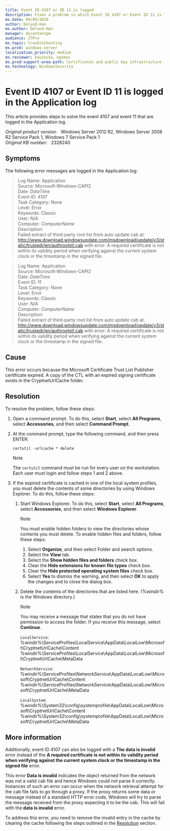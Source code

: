 ```yaml
---
title: Event ID 4107 or ID 11 is logged
description: Fixes a problem in which Event ID 4107 or Event ID 11 is logged in the Application log.
ms.date: 09/08/2020
author: Deland-Han
ms.author: Deland-Han
manager: dscontentpm
audience: ITPro
ms.topic: troubleshooting
ms.prod: windows-server
localization_priority: medium
ms.reviewer: kaushika，egomes
ms.prod-support-area-path: Certificates and public key infrastructure (PKI)
ms.technology: WindowsSecurity
---
```

# Event ID 4107 or Event ID 11 is logged in the Application log

This article provides steps to solve the event 4107 and event 11 that are logged in the Application log.

_Original product version:_ &nbsp; Windows Server 2012 R2, Windows Server 2008 R2 Service Pack 1, Windows 7 Service Pack 1  
_Original KB number:_ &nbsp; 2328240

## Symptoms

The following error messages are logged in the Application log:

> Log Name: Application  
Source: Microsoft-Windows-CAPI2  
Date: *DateTime*  
Event ID: 4107  
Task Category: None  
Level: Error  
Keywords: Classic  
User: N/A  
Computer: *ComputerName*  
Description:  
Failed extract of third-party root list from auto update cab at: <http://www.download.windowsupdate.com/msdownload/update/v3/static/trustedr/en/authrootstl.cab> with error: A required certificate is not within its validity period when verifying against the current system clock or the timestamp in the signed file.

> Log Name: Application  
Source: Microsoft-Windows-CAPI2  
Date: *DateTime*  
Event ID: 11  
Task Category: None  
Level: Error  
Keywords: Classic  
User: N/A  
Computer: *ComputerName*  
Description:  
Failed extract of third-party root list from auto update cab at: <http://www.download.windowsupdate.com/msdownload/update/v3/static/trustedr/en/authrootstl.cab> with error: A required certificate is not within its validity period when verifying against the current system clock or the timestamp in the signed file.

## Cause

This error occurs because the Microsoft Certificate Trust List Publisher certificate expired. A copy of the CTL with an expired signing certificate exists in the CryptnetUrlCache folder.

## Resolution

To resolve the problem, follow these steps:

1. Open a command prompt. To do this, select **Start**, select **All Programs**, select **Accessories**, and then select **Command Prompt**.

1. At the command prompt, type the following command, and then press ENTER:

    ```console
    certutil -urlcache * delete
    ```

    > [!NOTE]
    > The `certutil` command must be run for every user on the workstation. Each user must login and follow steps 1 and 2 above.

1. If the expired certificate is cached in one of the local system profiles, you must delete the contents of some directories by using Windows Explorer. To do this, follow these steps:

   1. Start Windows Explorer. To do this, select **Start**, select **All Programs**, select **Accessories**, and then select **Windows Explorer**.

        > [!NOTE]
        > You must enable hidden folders to view the directories whose contents you must delete. To enable hidden files and folders, follow these steps:
        >
        > 1. Select **Organize**, and then select Folder and search options.
        > 2. Select the **View** tab.
        > 3. Select the **Show hidden files and folders** check box.
        > 4. Clear the **Hide extensions for known file types** check box.
        > 5. Clear the **Hide protected operating system files** check box.
        > 6. Select **Yes** to dismiss the warning, and then select **OK** to apply the changes and to close the dialog box.

   1. Delete the contents of the directories that are listed here. (%windir% is the Windows directory.)

        > [!NOTE]
        > You may receive a message that states that you do not have permission to access the folder. If you receive this message, select **Continue**.

        `LocalService`:  
        %windir%\ServiceProfiles\LocalService\AppData\LocalLow\Microsoft\CryptnetUrlCache\Content  
        %windir%\ServiceProfiles\LocalService\AppData\LocalLow\Microsoft\CryptnetUrlCache\MetaData  

        `NetworkService`:  
        %windir%\ServiceProfiles\NetworkService\AppData\LocalLow\Microsoft\CryptnetUrlCache\Content  
        %windir%\ServiceProfiles\NetworkService\AppData\LocalLow\Microsoft\CryptnetUrlCache\MetaData

        `LocalSystem`:  
        %windir%\System32\config\systemprofile\AppData\LocalLow\Microsoft\CryptnetUrlCache\Content  
        %windir%\System32\config\systemprofile\AppData\LocalLow\Microsoft\CryptnetUrlCache\MetaData

## More information

Additionally, event ID 4107 can also be logged with a **The data is invalid** error instead of the **A required certificate is not within its validity period when verifying against the current system clock or the timestamp in the signed file** error.

This error **Data is invalid** indicates the object returned from the network was not a valid cab file and hence Windows could not parse it correctly. Instances of such an error can occur when the network retrieval attempt for the cab file fails to go through a proxy. If the proxy returns some data or message instead of a standard HTTP error code, Windows will try to parse the message received from the proxy expecting it to be the cab. This will fail with the **data is invalid** error.

To address this error, you need to remove the invalid entry in the cache by clearing the cache following the steps outlined in the [Resolution](#resolution) section.
